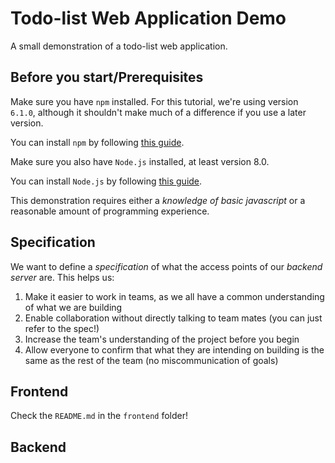 # Todo-list Web Application Demo
A small demonstration of a todo-list web application.

## Before you start/Prerequisites

Make sure you have `npm` installed. For this tutorial, we're using version `6.1.0`, although it shouldn't make much of a difference if you use a later version.

You can install `npm` by following [this guide](https://www.npmjs.com/get-npm).

Make sure you also have `Node.js` installed, at least version 8.0.

You can install `Node.js` by following [this guide](https://nodejs.org/en/download/).

This demonstration requires either a *knowledge of basic javascript* or a reasonable amount of programming experience.

## Specification

We want to define a *specification* of what the access points of our *backend server* are. This helps us:
1. Make it easier to work in teams, as we all have a common understanding of what we are building
2. Enable collaboration without directly talking to team mates (you can just refer to the spec!)
3. Increase the team's understanding of the project before you begin
4. Allow everyone to confirm that what they are intending on building is the same as the rest of the team (no miscommunication of goals)

## Frontend

Check the `README.md` in the `frontend` folder!

## Backend
